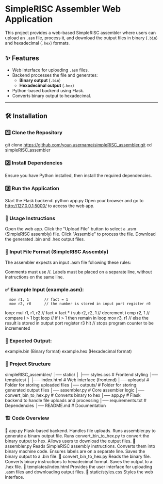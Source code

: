 # SimpleRISC Assembler Web Application

This project provides a web-based SimpleRISC assembler where users can upload an `.asm` file, process it, and download the output files in binary (`.bin`) and hexadecimal (`.hex`) formats.

## ✨ Features
- Web interface for uploading `.asm` files.
- Backend processes the file and generates:
  - **Binary output** (`.bin`)
  - **Hexadecimal output** (`.hex`)
- Python-based backend using Flask.
- Converts binary output to hexadecimal.

---

## 🛠 Installation

### 1️⃣ Clone the Repository

git clone https://github.com/your-username/simpleRISC_assembler.git
cd simpleRISC_assembler

### 2️⃣ Install Dependencies
Ensure you have Python installed, then install the required dependencies.

### 3️⃣ Run the Application
Start the Flask backend.
python app.py
Open your browser and go to http://127.0.0.1:5000/ to access the web app.

### 🚀 Usage Instructions
Open the web app.
Click the "Upload File" button to select a .asm (SimpleRISC assembly) file.
Click "Assemble" to process the file.
Download the generated .bin and .hex output files.

### 📄 Input File Format (SimpleRISC Assembly)
The assembler expects an input .asm file following these rules:

Comments must use //.
Labels must be placed on a separate line, without instructions on the same line.
### ✅ Example Input (example.asm):

      mov r1, 1       // fact = 1
      mov r2, r0      // the number is stored in input port register r0
loop: 
      mul r1, r1, r2  // fact = fact * i
      sub r2, r2, 1   // decrement i
      cmp r2, 1       // compare i > 1
      bgt loop        // if i > 1 then remain in loop
      mov r3, r1      // else the result is stored in output port register r3
      hlt            // stops program counter to be incremented

### 🎯 Expected Output:
example.bin (Binary format)
example.hex (Hexadecimal format)

### 📂 Project Structure
simpleRISC_assembler/
│── static/
│   ├── styles.css         # Frontend styling
│── templates/
│   ├── index.html         # Web interface (frontend)
│── uploads/               # Folder for storing uploaded files
│── outputs/               # Folder for storing generated output files
│── assembler.py           # Core assembler logic
│── convert_bin_to_hex.py  # Converts binary to hex
│── app.py                 # Flask backend to handle file uploads and processing
│── requirements.txt       # Dependencies
│── README.md              # Documentation

### 🏗 Code Overview
🔹 app.py
Flask-based backend.
Handles file uploads.
Runs assembler.py to generate a binary output file.
Runs convert_bin_to_hex.py to convert the binary output to hex.
Allows users to download the output files.
🔹 assembler.py
Reads SimpleRISC assembly instructions.
Converts them into binary machine code.
Ensures labels are on a separate line.
Saves the binary output to a .bin file.
🔹 convert_bin_to_hex.py
Reads the binary file.
Converts binary instructions to hexadecimal format.
Saves the output to a .hex file.
🔹 templates/index.html
Provides the user interface for uploading .asm files and downloading output files.
🔹 static/styles.css
Styles the web interface.

